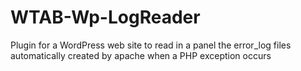 # WTAB-Wp-LogReader
Plugin for a WordPress web site to read in a panel the error_log files automatically created by apache when a PHP exception occurs
